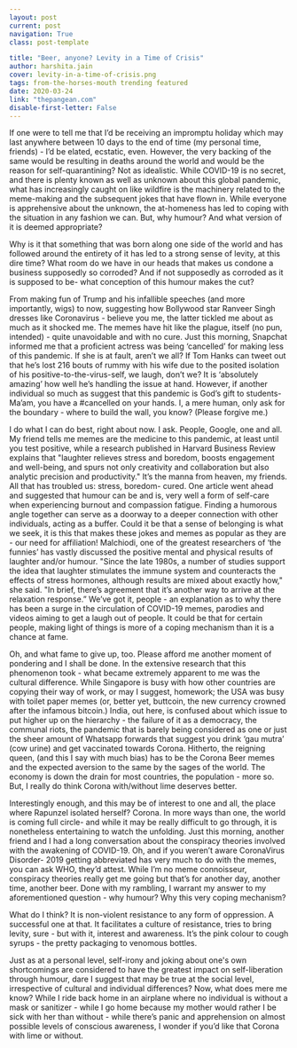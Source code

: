 ```yaml
---
layout: post
current: post
navigation: True
class: post-template

title: "Beer, anyone? Levity in a Time of Crisis"
author: harshita.jain
cover: levity-in-a-time-of-crisis.png
tags: from-the-horses-mouth trending featured
date: 2020-03-24
link: "thepangean.com"
disable-first-letter: False
---
```

If one were to tell me that I’d be receiving an impromptu holiday which may last anywhere between 10 days to the end of time (my personal time, friends) - I’d be elated, ecstatic, even. However, the very backing of the same would be resulting in deaths around the world and would be the reason for self-quarantining? Not as idealistic. While COVID-19 is no secret, and there is plenty known as well as unknown about this global pandemic, what has increasingly caught on like wildfire is the machinery related to the meme-making and the subsequent jokes that have flown in. While everyone is apprehensive about the unknown, the at-homeness has led to coping with the situation in any fashion we can. But, why humour? And what version of it is deemed appropriate?

Why is it that something that was born along one side of the world and has followed around the entirety of it has led to a strong sense of levity, at this dire time? What room do we have in our heads that makes us condone a business supposedly so corroded? And if not supposedly as corroded as it is supposed to be- what conception of this humour makes the cut?

From making fun of Trump and his infallible speeches (and more importantly, wigs) to now, suggesting how Bollywood star Ranveer Singh dresses like Coronavirus - believe you me, the latter tickled me about as much as it shocked me. The memes have hit like the plague, itself (no pun, intended) - quite unavoidable and with no cure. Just this morning, Snapchat informed me that a proficient actress was being ‘cancelled’ for making less of this pandemic. If she is at fault, aren’t we all? If Tom Hanks can tweet out that he’s lost 216 bouts of rummy with his wife due to the posited isolation of his positive-to-the-virus-self, we laugh, don’t we? It is ‘absolutely amazing’ how well he’s handling the issue at hand. However, if another individual so much as suggest that this pandemic is God’s gift to students- Ma’am, you have a #cancelled on your hands. I, a mere human, only ask for the boundary - where to build the wall, you know? (Please forgive me.)

I do what I can do best, right about now. I ask. People, Google, one and all. My friend tells me memes are the medicine to this pandemic, at least until you test positive, while a research published in ​Harvard Business Review explains that "laughter relieves stress and boredom, boosts engagement and well-being, and spurs not only creativity and collaboration but also analytic precision and productivity." It’s the manna from heaven, my friends. All that has troubled us: stress, boredom- cured. One article went ahead and suggested that humour can be and is, very well a form of self-care when experiencing burnout and compassion fatigue. Finding a humorous angle together can serve as a doorway to a deeper connection with other individuals, acting as a buffer. Could it be that a sense of belonging is what we seek, it is this that makes these jokes and memes as popular as they are - our need for affiliation! ​Malchiodi, one of the greatest researchers of ‘the funnies’ has vastly discussed the positive mental and physical results of laughter and/or humour. "Since the late 1980s, a number of studies support the idea that laughter stimulates the immune system and counteracts the effects of stress ​hormones, although results are mixed about exactly how," she said. "In brief, there’s agreement that it’s another way to arrive at the relaxation response.” ​We’ve got it, people - an explanation as to why there has been a surge in the circulation of COVID-19 memes, parodies and videos aiming to get a laugh out of people. It could be that for certain people, making light of things is more of a coping mechanism than it is a chance at fame.

Oh, and what fame to give up, too. Please afford me another moment of pondering and I shall be done. In the extensive research that this phenomenon took - what became extremely apparent to me was the cultural difference. While Singapore is busy with how other countries are copying their way of work, or may I suggest, homework; the USA was busy with toilet paper memes (or, better yet, buttcoin, the new currency crowned after the infamous bitcoin.) India, out here, is confused about which issue to put higher up on the hierarchy - the failure of it as a democracy, the communal riots, the pandemic that is barely being considered as one or just the sheer amount of Whatsapp forwards that suggest you drink ‘gau mutra’ (cow urine) and get vaccinated towards Corona. Hitherto, the reigning queen, (and this I say with much bias) has to be the Corona Beer memes and the expected aversion to the same by the sages of the world. The economy is down the drain for most countries, the population - more so. But, I really do think Corona with/without lime deserves better.

Interestingly enough, and this may be of interest to one and all, the place where Rapunzel isolated herself? Corona. In more ways than one, the world is coming full circle- and while it may be really difficult to go through, it is nonetheless entertaining to watch the unfolding. Just this morning, another friend and I had a long conversation about the conspiracy theories involved with the awakening of COVID-19. Oh, and if you weren’t aware CoronaVirus Disorder- 2019 getting abbreviated has very much to do with the memes, you can ask WHO, they’d attest. While I’m no meme connoisseur, conspiracy theories really get me going but that’s for another day, another time, another beer. Done with my rambling, I warrant my answer to my aforementioned question - why humour? Why this very coping mechanism?

What do I think? It is non-violent resistance to any form of oppression. A successful one at that. It facilitates a culture of resistance, tries to bring levity, sure - but with it, interest and awareness. It’s the pink colour to cough syrups - the pretty packaging to venomous bottles.

Just as ​at a personal level, self-irony and joking about one's own shortcomings are considered to have the greatest impact on self-liberation through humour, dare I suggest that may be true at the social level, irrespective of cultural and individual differences? Now, what does mere me know? While I ride back home in an airplane where no individual is without a mask or sanitizer - while I go home because my mother would rather I be sick with her than without - while there’s panic and apprehension on almost possible levels of conscious awareness, I wonder if you’d like that Corona with lime or without.
